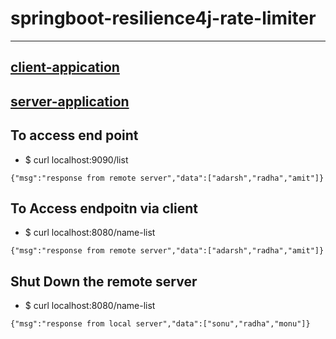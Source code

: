 
# springboot-resilience4j-rate-limiter

---


## [client-appication](./client-application)
## [server-application](./server-application)

## To access end point 
* $ curl localhost:9090/list
```
{"msg":"response from remote server","data":["adarsh","radha","amit"]}
```

## To Access endpoitn via client 
* $ curl localhost:8080/name-list
```
{"msg":"response from remote server","data":["adarsh","radha","amit"]}
```

## Shut Down the remote server 
* $ curl localhost:8080/name-list
```
{"msg":"response from local server","data":["sonu","radha","monu"]}
```